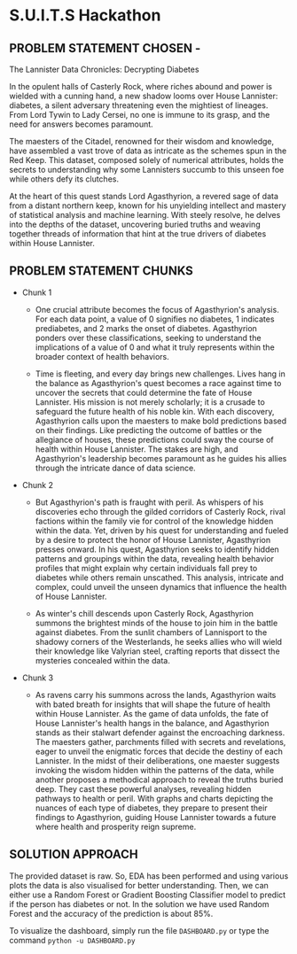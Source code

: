 # S.U.I.T.S Hackathon

## PROBLEM STATEMENT CHOSEN -
The Lannister Data Chronicles: Decrypting Diabetes

In the opulent halls of Casterly Rock, where riches abound and power is wielded with a cunning hand, a new shadow looms over House Lannister: diabetes, a silent adversary threatening even the mightiest of lineages. From Lord Tywin to Lady Cersei, no one is immune to its grasp, and the need for answers becomes paramount.

The maesters of the Citadel, renowned for their wisdom and knowledge, have assembled a vast trove of data as intricate as the schemes spun in the Red Keep. This dataset, composed solely of numerical attributes, holds the secrets to understanding why some Lannisters succumb to this unseen foe while others defy its clutches.

At the heart of this quest stands Lord Agasthyrion, a revered sage of data from a distant northern keep, known for his unyielding intellect and mastery of statistical analysis and machine learning. With steely resolve, he delves into the depths of the dataset, uncovering buried truths and weaving together threads of information that hint at the true drivers of diabetes within House Lannister.

## PROBLEM STATEMENT CHUNKS

- Chunk 1
  - One crucial attribute becomes the focus of Agasthyrion's analysis. For each data point, a value of 0 signifies no diabetes, 1 indicates prediabetes, and 2 marks the onset of diabetes. Agasthyrion ponders over these classifications, seeking to understand the implications of a value of 0 and what it truly represents within the broader context of health behaviors.

  - Time is fleeting, and every day brings new challenges. Lives hang in the balance as Agasthyrion's quest becomes a race against time to uncover the secrets that could determine the fate of House Lannister. His mission is not merely scholarly; it is a crusade to safeguard the future health of his noble kin. With each discovery, Agasthyrion calls upon the maesters to make bold predictions based on their findings. Like predicting the outcome of battles or the allegiance of houses, these predictions could sway the course of health within House Lannister. The stakes are high, and Agasthyrion's leadership becomes paramount as he guides his allies through the intricate dance of data science.

- Chunk 2

  - But Agasthyrion's path is fraught with peril. As whispers of his discoveries echo through the gilded corridors of Casterly Rock, rival factions within the family vie for control of the knowledge hidden within the data. Yet, driven by his quest for understanding and fueled by a desire to protect the honor of House Lannister, Agasthyrion presses onward. In his quest, Agasthyrion seeks to identify hidden patterns and groupings within the data, revealing health behavior profiles that might explain why certain individuals fall prey to diabetes while others remain unscathed. This analysis, intricate and complex, could unveil the unseen dynamics that influence the health of House Lannister.

  - As winter's chill descends upon Casterly Rock, Agasthyrion summons the brightest minds of the house to join him in the battle against diabetes. From the sunlit chambers of Lannisport to the shadowy corners of the Westerlands, he seeks allies who will wield their knowledge like Valyrian steel, crafting reports that dissect the mysteries concealed within the data.

- Chunk 3
  - As ravens carry his summons across the lands, Agasthyrion waits with bated breath for insights that will shape the future of health within House Lannister. As the game of data unfolds, the fate of House Lannister's health hangs in the balance, and Agasthyrion stands as their stalwart defender against the encroaching darkness. The maesters gather, parchments filled with secrets and revelations, eager to unveil the enigmatic forces that decide the destiny of each Lannister. In the midst of their deliberations, one maester suggests invoking the wisdom hidden within the patterns of the data, while another proposes a methodical approach to reveal the truths buried deep. They cast these powerful analyses, revealing hidden pathways to health or peril. With graphs and charts depicting the nuances of each type of diabetes, they prepare to present their findings to Agasthyrion, guiding House Lannister towards a future where health and prosperity reign supreme.

## SOLUTION APPROACH

The provided dataset is raw. So, EDA has been performed and using various plots the data is also visualised for better understanding. Then, we can either use a Random Forest or Gradient Boosting Classifier model to predict if the person has diabetes or not. In the solution we have used Random Forest and the accuracy of the prediction is about 85%.


To visualize the dashboard, simply run the file `DASHBOARD.py` or type the command `python -u DASHBOARD.py`
